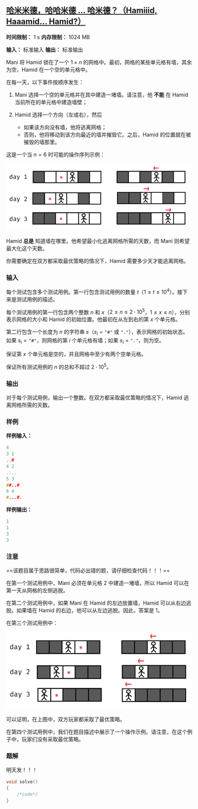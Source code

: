 ## [哈米米德，哈哈米德 ... 哈米德？（Hamiiid, Haaamid... Hamid?）](https://codeforces.com/contest/2127/problem/B)

**时间限制：** 1 s
**内存限制：** 1024 MB

**输入：** 标准输入
**输出：** 标准输出



Mani 将 Hamid 锁在了一个 $1 \times n$ 的网格中。最初，网格的某些单元格有墙，其余为空，Hamid 在一个空的单元格中。

在每一天，以下事件按顺序发生：

1.  Mani 选择一个空的单元格并在其中建造一堵墙。请注意，他 **不能** 在 Hamid 当前所在的单元格中建造墙壁；

2.  Hamid 选择一个方向（左或右），然后
    -   如果该方向没有墙，他将逃离网格；
    -   否则，他将移动到该方向最近的墙并摧毁它。之后，Hamid 的位置就在被摧毁的墙那里。

这是一个当 $n=6$ 时可能的操作序列示例：

![](assets/2025-08-09-01.png)

Hamid **总是** 知道墙在哪里。他希望最小化逃离网格所需的天数，而 Mani 则希望最大化这个天数。

你需要确定在双方都采取最优策略的情况下，Hamid 需要多少天才能逃离网格。







### 输入

每个测试包含多个测试用例。第一行包含测试用例的数量 $t$（$1 \le t \le 10^4$）。接下来是测试用例的描述。

每个测试用例的第一行包含两个整数 $n$ 和 $x$（$2 \leq n \leq 2 \cdot 10^5$，$1 \leq x \leq n$），分别表示网格的大小和 Hamid 的初始位置。他最初在从左到右的第 $x$ 个单元格。

第二行包含一个长度为 $n$ 的字符串 $s$（$s_i=\texttt{"\#"}$ 或 $\texttt{"."}$），表示网格的初始状态。如果 $s_i= \texttt{"\#"}$，则网格的第 $i$ 个单元格有墙；如果 $s_i=\texttt{"."}$，则为空。

保证第 $x$ 个单元格是空的，并且网格中至少有两个空单元格。

保证所有测试用例的 $n$ 的总和不超过 $2 \cdot 10^5$。





### 输出

对于每个测试用例，输出一个整数。在双方都采取最优策略的情况下，Hamid 逃离网格所需的天数。





### 样例

**样例输入：**

```cpp
4
3 1
..#
4 2
....
5 3
##..#
6 4
#...#.
```



**样例输出：**

```cpp
1
1
3
3
```





### 注意

==该题目属于思路很简单，代码必出错的题，请仔细检查代码！！！==
  
在第一个测试用例中，Mani 必须在单元格 $2$ 中建造一堵墙，所以 Hamid 可以在第一天从网格的左侧逃脱。

在第二个测试用例中，如果 Mani 在 Hamid 的左边放置墙，Hamid 可以从右边逃脱。如果墙在 Hamid 的右边，他可以从左边逃脱。因此，答案是 $1$。

在第三个测试用例中：

![](assets/2025-08-09-02.png)

可以证明，在上图中，双方玩家都采取了最优策略。

在第四个测试用例中，我们在题目描述中展示了一个操作示例。请注意，在这个例子中，玩家们没有采取最优策略。





### 题解

明天发！！！



```cpp
void solve()
{
	/*code*/
}
```